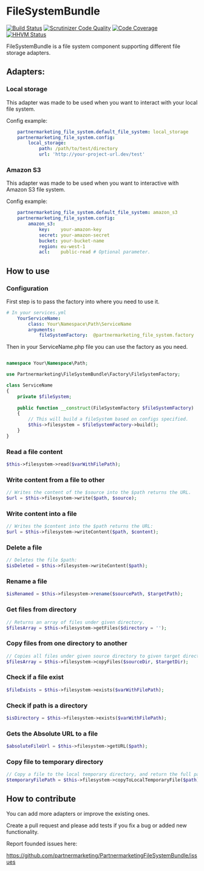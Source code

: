 FileSystemBundle
================

[![Build Status](https://travis-ci.org/partnermarketing/PartnermarketingFileSystemBundle.svg)](https://travis-ci.org/partnermarketing/PartnermarketingFileSystemBundle)
[![Scrutinizer Code Quality](https://scrutinizer-ci.com/g/partnermarketing/PartnermarketingFileSystemBundle/badges/quality-score.png?b=master)](https://scrutinizer-ci.com/g/partnermarketing/PartnermarketingFileSystemBundle/?branch=master)
[![Code Coverage](https://scrutinizer-ci.com/g/partnermarketing/PartnermarketingFileSystemBundle/badges/coverage.png?b=master)](https://scrutinizer-ci.com/g/partnermarketing/PartnermarketingFileSystemBundle/?branch=master)
[![HHVM Status](http://hhvm.h4cc.de/badge/partnermarketing/file-system-bundle.svg)](http://hhvm.h4cc.de/package/partnermarketing/file-system-bundle)

FileSystemBundle is a file system component supporting different file storage adapters.


## Adapters:

### Local storage

This adapter was made to be used when you want to interact with your local file system. 

Config example:

```yml
    partnermarketing_file_system.default_file_system: local_storage
    partnermarketing_file_system.config:
        local_storage:
            path: /path/to/test/directory
            url: 'http://your-project-url.dev/test'

```


### Amazon S3

This adapter was made to be used when you want to interactive with Amazon S3 file system.


Config example:

```yml
    partnermarketing_file_system.default_file_system: amazon_s3
    partnermarketing_file_system.config:
        amazon_s3:
            key:    your-amazon-key
            secret: your-amazon-secret
            bucket: your-bucket-name
            region: eu-west-1
            acl:    public-read # Optional parameter.

```


## How to use

### Configuration 

First step is to pass the factory into where you need to use it.

```yml
# In your services.yml
    YourServiceName:
        class: Your\Namespace\Path\ServiceName
        arguments:
            fileSystemFactory:  @partnermarketing_file_system.factory
```

Then in your ServiceName.php file you can use the factory as you need.

```php

namespace Your\Namespace\Path;

use Partnermarketing\FileSystemBundle\Factory\FileSystemFactory;

class ServiceName
{
    private $fileSystem;
    
    public function __construct(FileSystemFactory $fileSystemFactory)
    {
        // This will build a fileSystem based on configs specified.
        $this->filesystem = $fileSystemFactory->build();
    }
}

```



### Read a file content

```php
$this->filesystem->read($varWithFilePath);
```

### Write content from a file to other

```php
// Writes the content of the $source into the $path returns the URL.
$url = $this->filesystem->write($path, $source);
```

### Write content into a file

```php
// Writes the $content into the $path returns the URL:
$url = $this->filesystem->writeContent($path, $content);
```

### Delete a file

```php
// Deletes the file $path:
$isDeleted = $this->filesystem->writeContent($path);
```

### Rename a file

```php
$isRenamed = $this->filesystem->rename($sourcePath, $targetPath);
```

### Get files from directory

```php
// Returns an array of files under given directory.
$filesArray = $this->filesystem->getFiles($directory = '');
```

### Copy files from one directory to another

```php
// Copies all files under given source directory to given target directory.
$filesArray = $this->filesystem->copyFiles($sourceDir, $targetDir);
```

### Check if a file exist

```php
$fileExists = $this->filesystem->exists($varWithFilePath);
```

### Check if path is a directory

```php
$isDirectory = $this->filesystem->exists($varWithFilePath);
```

### Gets the Absolute URL to a file

```php
$absoluteFileUrl = $this->filesystem->getURL($path);
```

### Copy file to temporary directory

```php
// Copy a file to the local temporary directory, and return the full path.
$temporaryFilePath = $this->filesystem->copyToLocalTemporaryFile($path);
```






## How to contribute

You can add more adapters or improve the existing ones.

Create a pull request and please add tests if you fix a bug or added new functionality.

Report founded issues here:

https://github.com/partnermarketing/PartnermarketingFileSystemBundle/issues

